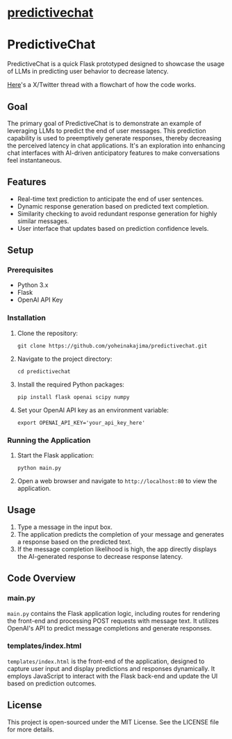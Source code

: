# [predictivechat](https://github.com/yoheinakajima/predictivechat)

# PredictiveChat

PredictiveChat is a quick Flask prototyped designed to showcase the usage of LLMs in predicting user behavior to decrease latency.

[Here](https://x.com/yoheinakajima/status/1762928630366347631?s=20)'s a X/Twitter thread with a flowchart of how the code works.

## Goal

The primary goal of PredictiveChat is to demonstrate an example of leveraging LLMs to predict the end of user messages. This prediction capability is used to preemptively generate responses, thereby decreasing the perceived latency in chat applications. It's an exploration into enhancing chat interfaces with AI-driven anticipatory features to make conversations feel instantaneous.

## Features

- Real-time text prediction to anticipate the end of user sentences.
- Dynamic response generation based on predicted text completion.
- Similarity checking to avoid redundant response generation for highly similar messages.
- User interface that updates based on prediction confidence levels.

## Setup

### Prerequisites

- Python 3.x
- Flask
- OpenAI API Key

### Installation

1. Clone the repository:
   ```
   git clone https://github.com/yoheinakajima/predictivechat.git
   ```
2. Navigate to the project directory:
   ```
   cd predictivechat
   ```
3. Install the required Python packages:
   ```
   pip install flask openai scipy numpy
   ```
4. Set your OpenAI API key as an environment variable:
   ```
   export OPENAI_API_KEY='your_api_key_here'
   ```

### Running the Application

1. Start the Flask application:
   ```
   python main.py
   ```
2. Open a web browser and navigate to `http://localhost:80` to view the application.

## Usage

1. Type a message in the input box.
2. The application predicts the completion of your message and generates a response based on the predicted text.
3. If the message completion likelihood is high, the app directly displays the AI-generated response to decrease response latency.

## Code Overview

### main.py

`main.py` contains the Flask application logic, including routes for rendering the front-end and processing POST requests with message text. It utilizes OpenAI's API to predict message completions and generate responses.

### templates/index.html

`templates/index.html` is the front-end of the application, designed to capture user input and display predictions and responses dynamically. It employs JavaScript to interact with the Flask back-end and update the UI based on prediction outcomes.

## License

This project is open-sourced under the MIT License. See the LICENSE file for more details.
